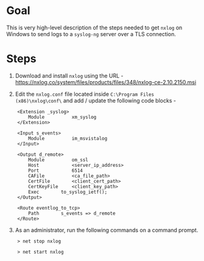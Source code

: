 # Goal

This is very high-level description of the steps needed to get `nxlog` on Windows to send logs to a `syslog-ng` server over a TLS connection.


# Steps

1. Download and install `nxlog` using the URL - https://nxlog.co/system/files/products/files/348/nxlog-ce-2.10.2150.msi

2. Edit the `nxlog.conf` file located inside `C:\Program Files (x86)\nxlog\conf\` and add / update the following code blocks -

```
    <Extension _syslog>
        Module          xm_syslog
    </Extension>

    <Input s_events>
        Module          im_msvistalog
    </Input>

    <Output d_remote>
        Module          om_ssl
        Host            <server_ip_address>
        Port            6514
        CAFile          <ca_file_path>
        CertFile        <client_cert_path>
        CertKeyFile     <client_key_path>
        Exec    	to_syslog_ietf();
    </Output>

    <Route eventlog_to_tcp>
        Path    	s_events => d_remote
    </Route>
```

3. As an administrator, run the following commands on a command prompt.

```
    > net stop nxlog

    > net start nxlog
```

